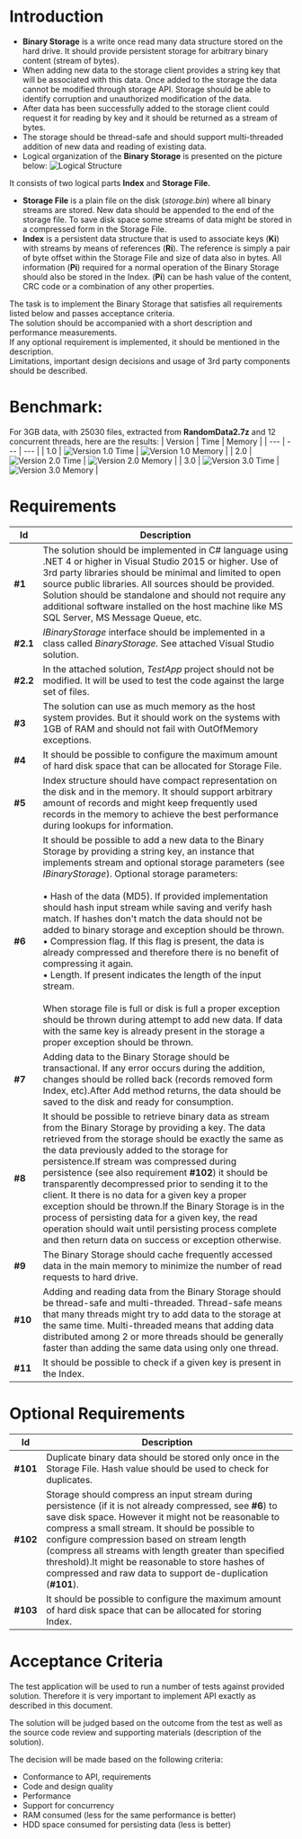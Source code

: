 # Introduction

- **Binary Storage** is a write once read many data structure stored on the hard drive. It should provide persistent storage for arbitrary binary content (stream of bytes). 
- When adding new data to the storage client provides a string key that will be associated with this data. Once added to the storage the data cannot be modified through storage API. Storage should be able to identify corruption and unauthorized modification of the data. 
- After data has been successfully added to the storage client could request it for reading by key and it should be returned as a stream of bytes. 
- The storage should be thread-safe and should support multi-threaded addition of new data and reading of existing data. 
- Logical organization of the **Binary Storage** is presented on the picture below:
![Logical Structure](https://raw.githubusercontent.com/NhatTanVu/BinaryStorage/master/_screenshots/logical%20structure.jpg?raw=true "Logical Structure")

It consists of two logical parts **Index** and **Storage File.**

- **Storage File** is a plain file on the disk (_storage.bin_) where all binary streams are stored. New data should be appended to the end of the storage file. To save disk space some streams of data might be stored in a compressed form in the Storage File.
- **Index** is a persistent data structure that is used to associate keys (**Ki**) with streams by means of references (**Ri**). The reference is simply a pair of byte offset within the Storage File and size of data also in bytes. All information (**Pi**) required for a normal operation of the Binary Storage should also be stored in the Index. (**Pi**) can be hash value of the content, CRC code or a combination of any other properties.

The task is to implement the Binary Storage that satisfies all requirements listed below and passes acceptance criteria.<br/> The solution should be accompanied with a short description and performance measurements.<br/> If any optional requirement is implemented, it should be mentioned in the description.<br/> Limitations, important design decisions and usage of 3rd party components should be described.

# Benchmark:
For 3GB data, with 25030 files, extracted from **RandomData2.7z** and 12 concurrent threads, here are the results:
| Version | Time | Memory |
| --- | --- | --- |
| 1.0 | ![Version 1.0 Time](https://raw.githubusercontent.com/NhatTanVu/BinaryStorage/master/_screenshots/v1.0_Time.JPG "Version 1.0 Time") | ![Version 1.0 Memory](https://raw.githubusercontent.com/NhatTanVu/BinaryStorage/master/_screenshots/v1.0_Memory.JPG "Version 1.0 Memory") |
| 2.0 | ![Version 2.0 Time](https://raw.githubusercontent.com/NhatTanVu/BinaryStorage/master/_screenshots/v2.0_Time.JPG "Version 2.0 Time") | ![Version 2.0 Memory](https://raw.githubusercontent.com/NhatTanVu/BinaryStorage/master/_screenshots/v2.0_Memory.JPG "Version 1.0 Memory") |
| 3.0 | ![Version 3.0 Time](https://raw.githubusercontent.com/NhatTanVu/BinaryStorage/master/_screenshots/v3.0_Time.JPG "Version 3.0 Time") | ![Version 3.0 Memory](https://raw.githubusercontent.com/NhatTanVu/BinaryStorage/master/_screenshots/v3.0_Memory.JPG "Version 3.0 Memory") |


# Requirements

| Id | Description |
| --- | --- |
| **#1** | The solution should be implemented in C# language using .NET 4 or higher in Visual Studio 2015 or higher.  Use of 3rd party libraries should be minimal and limited to open source public libraries. All sources should be provided. Solution should be standalone and should not require any additional software installed on the host machine like MS SQL Server, MS Message Queue, etc. |
| **#2.1** | _IBinaryStorage_ interface should be implemented in a class called _BinaryStorage._ See attached Visual Studio solution. |
| **#2.2** | In the attached solution, _TestApp_ project should not be modified. It will be used to test the code against the large set of files. |
| **#3** | The solution can use as much memory as the host system provides. But it should work on the systems with 1GB of RAM and should not fail with OutOfMemory exceptions. |
| **#4** | It should be possible to configure the maximum amount of hard disk space that can be allocated for Storage File. |
| **#5** | Index structure should have compact representation on the disk and in the memory. It should support arbitrary amount of records and might keep frequently used records in the memory to achieve the best performance during lookups for information. |
| **#6** | It should be possible to add a new data to the Binary Storage by providing a string key, an instance that implements stream and optional storage parameters (see _IBinaryStorage_). Optional storage parameters:<br/><br/>&bull; Hash of the data (MD5). If provided implementation should hash input stream while saving and verify hash match. If hashes don't match the data should not be added to binary storage and exception should be thrown.<br/>&bull; Compression flag. If this flag is present, the data is already compressed and therefore there is no benefit of compressing it again.<br/>&bull; Length. If present indicates the length of the input stream.<br/><br/>When storage file is full or disk is full a proper exception should be thrown during attempt to add new data. If data with the same key is already present in the storage a proper exception should be thrown. |
| **#7** | Adding data to the Binary Storage should be transactional. If any error occurs during the addition, changes should be rolled back (records removed form Index, etc).After Add method returns, the data should be saved to the disk and ready for consumption. |
| **#8** | It should be possible to retrieve binary data as stream from the Binary Storage by providing a key. The data retrieved from the storage should be exactly the same as the data previously added to the storage for persistence.If stream was compressed during persistence (see also requirement **#102**) it should be transparently decompressed prior to sending it to the client. It there is no data for a given key a proper exception should be thrown.If the Binary Storage is in the process of persisting data for a given key, the read operation should wait until persisting process complete and then return data on success or exception otherwise. |
| **#9** | The Binary Storage should cache frequently accessed data in the main memory to minimize the number of read requests to hard drive. |
| **#10** | Adding and reading data from the Binary Storage should be thread-safe and multi-threaded. Thread-safe means that many threads might try to add data to the storage at the same time. Multi-threaded means that adding data distributed among 2 or more threads should be generally faster than adding the same data using only one thread. |
| **#11** | It should be possible to check if a given key is present in the Index. |

# Optional Requirements

| Id | Description |
| --- | --- |
| **#101** | Duplicate binary data should be stored only once in the Storage File. Hash value should be used to check for duplicates. |
| **#102** | Storage should compress an input stream during persistence (if it is not already compressed, see **#6**) to save disk space. However it might not be reasonable to compress a small stream. It should be possible to configure compression based on stream length (compress all streams with length greater than specified threshold).It might be reasonable to store hashes of compressed and raw data to support de-duplication (**#101**). |
| **#103** | It should be possible to configure the maximum amount of hard disk space that can be allocated for storing Index. |

# Acceptance Criteria

The test application will be used to run a number of tests against provided solution. Therefore it is very important to implement API exactly as described in this document.

The solution will be judged based on the outcome from the test as well as the source code review and supporting materials (description of the solution).

The decision will be made based on the following criteria:

- Conformance to API, requirements
- Code and design quality
- Performance
- Support for concurrency
- RAM consumed (less for the same performance is better)
- HDD space consumed for persisting data (less is better)
